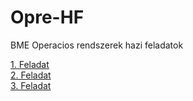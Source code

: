 # Opre-HF
BME Operacios rendszerek hazi feladatok

[1. Feladat](HF1/README.md)\
[2. Feladat](HF2/README.md)\
[3. Feladat](HF3/README.md)
